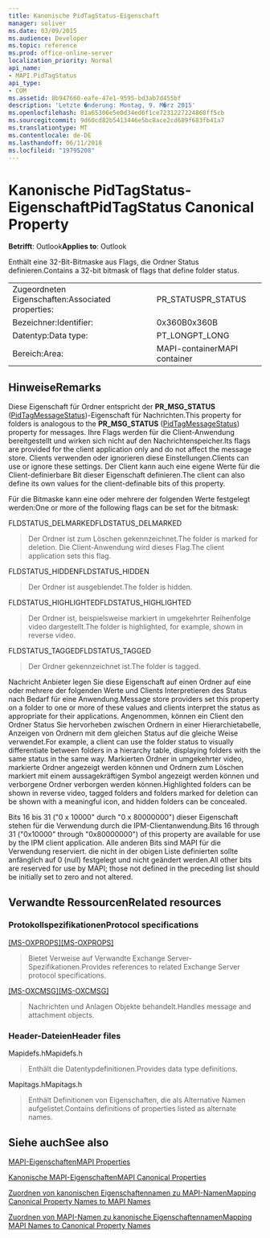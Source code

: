 ```yaml
---
title: Kanonische PidTagStatus-Eigenschaft
manager: soliver
ms.date: 03/09/2015
ms.audience: Developer
ms.topic: reference
ms.prod: office-online-server
localization_priority: Normal
api_name:
- MAPI.PidTagStatus
api_type:
- COM
ms.assetid: 8b947660-eafe-47e1-9595-bd3ab7d455bf
description: 'Letzte �nderung: Montag, 9. M�rz 2015'
ms.openlocfilehash: 01a65306e5e0d34ed6f1ce7231227224868ff5cb
ms.sourcegitcommit: 9d60cd82b5413446e5bc8ace2cd689f683fb41a7
ms.translationtype: MT
ms.contentlocale: de-DE
ms.lasthandoff: 06/11/2018
ms.locfileid: "19795208"
---
```

# <a name="pidtagstatus-canonical-property"></a><span data-ttu-id="067d8-103">Kanonische PidTagStatus-Eigenschaft</span><span class="sxs-lookup"><span data-stu-id="067d8-103">PidTagStatus Canonical Property</span></span>

  
  
<span data-ttu-id="067d8-104">**Betrifft**: Outlook</span><span class="sxs-lookup"><span data-stu-id="067d8-104">**Applies to**: Outlook</span></span> 
  
<span data-ttu-id="067d8-105">Enthält eine 32-Bit-Bitmaske aus Flags, die Ordner Status definieren.</span><span class="sxs-lookup"><span data-stu-id="067d8-105">Contains a 32-bit bitmask of flags that define folder status.</span></span>
  
|||
|:-----|:-----|
|<span data-ttu-id="067d8-106">Zugeordneten Eigenschaften:</span><span class="sxs-lookup"><span data-stu-id="067d8-106">Associated properties:</span></span>  <br/> |<span data-ttu-id="067d8-107">PR_STATUS</span><span class="sxs-lookup"><span data-stu-id="067d8-107">PR_STATUS</span></span>  <br/> |
|<span data-ttu-id="067d8-108">Bezeichner:</span><span class="sxs-lookup"><span data-stu-id="067d8-108">Identifier:</span></span>  <br/> |<span data-ttu-id="067d8-109">0x360B</span><span class="sxs-lookup"><span data-stu-id="067d8-109">0x360B</span></span>  <br/> |
|<span data-ttu-id="067d8-110">Datentyp:</span><span class="sxs-lookup"><span data-stu-id="067d8-110">Data type:</span></span>  <br/> |<span data-ttu-id="067d8-111">PT_LONG</span><span class="sxs-lookup"><span data-stu-id="067d8-111">PT_LONG</span></span>  <br/> |
|<span data-ttu-id="067d8-112">Bereich:</span><span class="sxs-lookup"><span data-stu-id="067d8-112">Area:</span></span>  <br/> |<span data-ttu-id="067d8-113">MAPI-container</span><span class="sxs-lookup"><span data-stu-id="067d8-113">MAPI container</span></span>  <br/> |
   
## <a name="remarks"></a><span data-ttu-id="067d8-114">Hinweise</span><span class="sxs-lookup"><span data-stu-id="067d8-114">Remarks</span></span>

<span data-ttu-id="067d8-115">Diese Eigenschaft für Ordner entspricht der **PR_MSG_STATUS** ([PidTagMessageStatus](pidtagmessagestatus-canonical-property.md))-Eigenschaft für Nachrichten.</span><span class="sxs-lookup"><span data-stu-id="067d8-115">This property for folders is analogous to the **PR_MSG_STATUS** ([PidTagMessageStatus](pidtagmessagestatus-canonical-property.md)) property for messages.</span></span> <span data-ttu-id="067d8-116">Ihre Flags werden für die Client-Anwendung bereitgestellt und wirken sich nicht auf den Nachrichtenspeicher.</span><span class="sxs-lookup"><span data-stu-id="067d8-116">Its flags are provided for the client application only and do not affect the message store.</span></span> <span data-ttu-id="067d8-117">Clients verwenden oder ignorieren diese Einstellungen.</span><span class="sxs-lookup"><span data-stu-id="067d8-117">Clients can use or ignore these settings.</span></span> <span data-ttu-id="067d8-118">Der Client kann auch eine eigene Werte für die Client-definierbare Bit dieser Eigenschaft definieren.</span><span class="sxs-lookup"><span data-stu-id="067d8-118">The client can also define its own values for the client-definable bits of this property.</span></span>
  
<span data-ttu-id="067d8-119">Für die Bitmaske kann eine oder mehrere der folgenden Werte festgelegt werden:</span><span class="sxs-lookup"><span data-stu-id="067d8-119">One or more of the following flags can be set for the bitmask:</span></span>
  
<span data-ttu-id="067d8-120">FLDSTATUS_DELMARKED</span><span class="sxs-lookup"><span data-stu-id="067d8-120">FLDSTATUS_DELMARKED</span></span> 
  
> <span data-ttu-id="067d8-121">Der Ordner ist zum Löschen gekennzeichnet.</span><span class="sxs-lookup"><span data-stu-id="067d8-121">The folder is marked for deletion.</span></span> <span data-ttu-id="067d8-122">Die Client-Anwendung wird dieses Flag.</span><span class="sxs-lookup"><span data-stu-id="067d8-122">The client application sets this flag.</span></span>
    
<span data-ttu-id="067d8-123">FLDSTATUS_HIDDEN</span><span class="sxs-lookup"><span data-stu-id="067d8-123">FLDSTATUS_HIDDEN</span></span> 
  
> <span data-ttu-id="067d8-124">Der Ordner ist ausgeblendet.</span><span class="sxs-lookup"><span data-stu-id="067d8-124">The folder is hidden.</span></span>
    
<span data-ttu-id="067d8-125">FLDSTATUS_HIGHLIGHTED</span><span class="sxs-lookup"><span data-stu-id="067d8-125">FLDSTATUS_HIGHLIGHTED</span></span> 
  
> <span data-ttu-id="067d8-126">Der Ordner ist, beispielsweise markiert in umgekehrter Reihenfolge video dargestellt.</span><span class="sxs-lookup"><span data-stu-id="067d8-126">The folder is highlighted, for example, shown in reverse video.</span></span>
    
<span data-ttu-id="067d8-127">FLDSTATUS_TAGGED</span><span class="sxs-lookup"><span data-stu-id="067d8-127">FLDSTATUS_TAGGED</span></span> 
  
> <span data-ttu-id="067d8-128">Der Ordner gekennzeichnet ist.</span><span class="sxs-lookup"><span data-stu-id="067d8-128">The folder is tagged.</span></span>
    
<span data-ttu-id="067d8-129">Nachricht Anbieter legen Sie diese Eigenschaft auf einen Ordner auf eine oder mehrere der folgenden Werte und Clients Interpretieren des Status nach Bedarf für eine Anwendung.</span><span class="sxs-lookup"><span data-stu-id="067d8-129">Message store providers set this property on a folder to one or more of these values and clients interpret the status as appropriate for their applications.</span></span> <span data-ttu-id="067d8-130">Angenommen, können ein Client den Ordner Status Sie hervorheben zwischen Ordnern in einer Hierarchietabelle, Anzeigen von Ordnern mit dem gleichen Status auf die gleiche Weise verwendet.</span><span class="sxs-lookup"><span data-stu-id="067d8-130">For example, a client can use the folder status to visually differentiate between folders in a hierarchy table, displaying folders with the same status in the same way.</span></span> <span data-ttu-id="067d8-131">Markierten Ordner in umgekehrter video, markierte Ordner angezeigt werden können und Ordnern zum Löschen markiert mit einem aussagekräftigen Symbol angezeigt werden können und verborgene Ordner verborgen werden können.</span><span class="sxs-lookup"><span data-stu-id="067d8-131">Highlighted folders can be shown in reverse video, tagged folders and folders marked for deletion can be shown with a meaningful icon, and hidden folders can be concealed.</span></span>
  
<span data-ttu-id="067d8-132">Bits 16 bis 31 ("0 x 10000" durch "0 x 80000000") dieser Eigenschaft stehen für die Verwendung durch die IPM-Clientanwendung.</span><span class="sxs-lookup"><span data-stu-id="067d8-132">Bits 16 through 31 ("0x10000" through "0x80000000") of this property are available for use by the IPM client application.</span></span> <span data-ttu-id="067d8-133">Alle anderen Bits sind MAPI für die Verwendung reserviert. die nicht in der obigen Liste definierten sollte anfänglich auf 0 (null) festgelegt und nicht geändert werden.</span><span class="sxs-lookup"><span data-stu-id="067d8-133">All other bits are reserved for use by MAPI; those not defined in the preceding list should be initially set to zero and not altered.</span></span>
  
## <a name="related-resources"></a><span data-ttu-id="067d8-134">Verwandte Ressourcen</span><span class="sxs-lookup"><span data-stu-id="067d8-134">Related resources</span></span>

### <a name="protocol-specifications"></a><span data-ttu-id="067d8-135">Protokollspezifikationen</span><span class="sxs-lookup"><span data-stu-id="067d8-135">Protocol specifications</span></span>

<span data-ttu-id="067d8-136">[[MS-OXPROPS]](http://msdn.microsoft.com/library/f6ab1613-aefe-447d-a49c-18217230b148%28Office.15%29.aspx)</span><span class="sxs-lookup"><span data-stu-id="067d8-136">[[MS-OXPROPS]](http://msdn.microsoft.com/library/f6ab1613-aefe-447d-a49c-18217230b148%28Office.15%29.aspx)</span></span>
  
> <span data-ttu-id="067d8-137">Bietet Verweise auf Verwandte Exchange Server-Spezifikationen.</span><span class="sxs-lookup"><span data-stu-id="067d8-137">Provides references to related Exchange Server protocol specifications.</span></span>
    
<span data-ttu-id="067d8-138">[[MS-OXCMSG]](http://msdn.microsoft.com/library/7fd7ec40-deec-4c06-9493-1bc06b349682%28Office.15%29.aspx)</span><span class="sxs-lookup"><span data-stu-id="067d8-138">[[MS-OXCMSG]](http://msdn.microsoft.com/library/7fd7ec40-deec-4c06-9493-1bc06b349682%28Office.15%29.aspx)</span></span>
  
> <span data-ttu-id="067d8-139">Nachrichten und Anlagen Objekte behandelt.</span><span class="sxs-lookup"><span data-stu-id="067d8-139">Handles message and attachment objects.</span></span>
    
### <a name="header-files"></a><span data-ttu-id="067d8-140">Header-Dateien</span><span class="sxs-lookup"><span data-stu-id="067d8-140">Header files</span></span>

<span data-ttu-id="067d8-141">Mapidefs.h</span><span class="sxs-lookup"><span data-stu-id="067d8-141">Mapidefs.h</span></span>
  
> <span data-ttu-id="067d8-142">Enthält die Datentypdefinitionen.</span><span class="sxs-lookup"><span data-stu-id="067d8-142">Provides data type definitions.</span></span>
    
<span data-ttu-id="067d8-143">Mapitags.h</span><span class="sxs-lookup"><span data-stu-id="067d8-143">Mapitags.h</span></span>
  
> <span data-ttu-id="067d8-144">Enthält Definitionen von Eigenschaften, die als Alternative Namen aufgelistet.</span><span class="sxs-lookup"><span data-stu-id="067d8-144">Contains definitions of properties listed as alternate names.</span></span>
    
## <a name="see-also"></a><span data-ttu-id="067d8-145">Siehe auch</span><span class="sxs-lookup"><span data-stu-id="067d8-145">See also</span></span>



[<span data-ttu-id="067d8-146">MAPI-Eigenschaften</span><span class="sxs-lookup"><span data-stu-id="067d8-146">MAPI Properties</span></span>](mapi-properties.md)
  
[<span data-ttu-id="067d8-147">Kanonische MAPI-Eigenschaften</span><span class="sxs-lookup"><span data-stu-id="067d8-147">MAPI Canonical Properties</span></span>](mapi-canonical-properties.md)
  
[<span data-ttu-id="067d8-148">Zuordnen von kanonischen Eigenschaftennamen zu MAPI-Namen</span><span class="sxs-lookup"><span data-stu-id="067d8-148">Mapping Canonical Property Names to MAPI Names</span></span>](mapping-canonical-property-names-to-mapi-names.md)
  
[<span data-ttu-id="067d8-149">Zuordnen von MAPI-Namen zu kanonische Eigenschaftennamen</span><span class="sxs-lookup"><span data-stu-id="067d8-149">Mapping MAPI Names to Canonical Property Names</span></span>](mapping-mapi-names-to-canonical-property-names.md)

